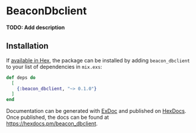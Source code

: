 # BeaconDbclient

**TODO: Add description**

## Installation

If [available in Hex](https://hex.pm/docs/publish), the package can be installed
by adding `beacon_dbclient` to your list of dependencies in `mix.exs`:

```elixir
def deps do
  [
    {:beacon_dbclient, "~> 0.1.0"}
  ]
end
```

Documentation can be generated with [ExDoc](https://github.com/elixir-lang/ex_doc)
and published on [HexDocs](https://hexdocs.pm). Once published, the docs can
be found at <https://hexdocs.pm/beacon_dbclient>.

